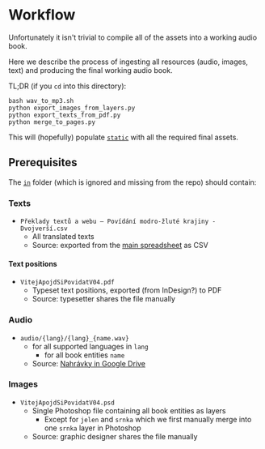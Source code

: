 # Workflow

Unfortunately it isn't trivial to compile all of the assets into a working audio book.

Here we describe the process of ingesting all resources (audio, images, text) and producing
the final working audio book.

TL;DR (if you `cd` into this directory):

```shell
bash wav_to_mp3.sh
python export_images_from_layers.py
python export_texts_from_pdf.py
python merge_to_pages.py
```

This will (hopefully) populate [`static`](../static) with all the required final assets.

## Prerequisites

The [`in`](../static/in) folder (which is ignored and missing from the repo) should contain:

### Texts

- `Překlady textů a webu – Povídání modro-žluté krajiny - Dvojverší.csv`
  - All translated texts
  - Source: exported from the [main spreadsheet](https://docs.google.com/spreadsheets/d/1Gb0XqligJd2rXgUbyGpjv3FkJ4oXwpma8pFi9hiwHqY/edit#gid=0) as CSV

#### Text positions

- `VitejApojdSiPovidatV04.pdf`
  - Typeset text positions, exported (from InDesign?) to PDF
  - Source: typesetter shares the file manually

### Audio

- `audio/{lang}/{lang}_{name.wav}`
  - for all supported languages in `lang`
    - for all book entities `name`
  - Source: [Nahrávky in Google Drive](https://drive.google.com/drive/folders/14TxNzd7-P6GbwDFFwFzvY_YrEAHoccw9?zx=ipgu1ee6heo)

### Images

- `VitejApojdSiPovidatV04.psd`
  - Single Photoshop file containing all book entities as layers
    - Except for `jelen` and `srnka` which we first manually merge into one `srnka` layer in Photoshop
  - Source: graphic designer shares the file manually
